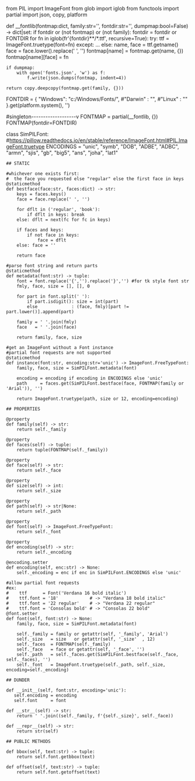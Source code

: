 from PIL       import ImageFont
from glob      import iglob
from functools import partial
import json, copy, platform


def __fontlib(fontmap:dict, family:str='', fontdir:str='', dumpmap:bool=False) -> dict|set:
    if fontdir or (not fontmap) or (not family):
        fontdir = fontdir or FONTDIR
        for fn in iglob(fr'{fontdir}**/*.ttf', recursive=True):
            try:
                ttf = ImageFont.truetype(font=fn)
            except: ...
            else:
                name, face          = ttf.getname() 
                face                = face.lower().replace(' ', '')
                fontmap[name]       = fontmap.get(name, {})
                fontmap[name][face] = fn
        
    if dumpmap:
        with open('fonts.json', 'w') as f:
            f.write(json.dumps(fontmap, indent=4))
            
    return copy.deepcopy(fontmap.get(family, {}))
    
    
FONTDIR = {
    "Windows": "c:/Windows/Fonts/",
    #"Darwin" : "",
    #"Linux"  : ""
}.get(platform.system(), '')

#singleton-------------------v
FONTMAP = partial(__fontlib, {})
FONTMAP(fontdir=FONTDIR)


class SimPILFont:
    #https://pillow.readthedocs.io/en/stable/reference/ImageFont.html#PIL.ImageFont.truetype
    ENCODINGS = "unic", "symb", "DOB", "ADBE", "ADBC", "armn", "sjis", "gb", "big5", "ans", "joha", "lat1"

    ## STATIC

    #whichever one exists first:
    #  the face you requested else "regular" else the first face in keys
    @staticmethod
    def bestface(face:str, faces:dict) -> str:
        keys = faces.keys()
        face = face.replace(' ', '')
    
        for dflt in ('regular', 'book'):
            if dflt in keys: break
        else: dflt = next(fc for fc in keys)
        
        if faces and keys: 
            if not face in keys:
                face = dflt
        else: face = ''
                
        return face
        
    #parse font string and return parts
    @staticmethod      
    def metadata(font:str) -> tuple:
        font = font.replace('{','').replace('}','') #for tk style font str
        fmly, face, size = [], [], 0
        
        for part in font.split(' '):
            if part.isdigit(): size = int(part)
            else             : (face, fmly)[part != part.lower()].append(part)
                
        family = ' '.join(fmly)
        face   = ' '.join(face)
        
        return family, face, size
    
    #get an ImageFont without a Font instance
    #partial font requests are not supported
    @staticmethod  
    def instance(font:str, encoding:str='unic') -> ImageFont.FreeTypeFont:
        family, face, size = SimPILFont.metadata(font)
        
        encoding = encoding if encoding in ENCODINGS else 'unic'
        path     = faces.get(SimPILFont.bestface(face, FONTMAP(family or 'Arial')), '')
        
        return ImageFont.truetype(path, size or 12, encoding=encoding)
        
    ## PROPERTIES

    @property
    def family(self) -> str:
        return self._family
        
    @property
    def faces(self) -> tuple:
        return tuple(FONTMAP(self._family))
        
    @property
    def face(self) -> str:
        return self._face
        
    @property
    def size(self) -> int:
        return self._size
        
    @property
    def path(self) -> str|None:
        return self._path
        
    @property
    def font(self) -> ImageFont.FreeTypeFont:
        return self._font
        
    @property
    def encoding(self) -> str:
        return self._encoding
        
    @encoding.setter
    def encoding(self, enc:str) -> None:
        self._encoding = enc if enc in SimPILFont.ENCODINGS else 'unic'
        
    #allow partial font requests
    #ex:
    #    ttf      = Font('Verdana 16 bold italic')
    #    ttf.font = '18'            # -> "Verdana 18 bold italic"
    #    ttf.font = '22 regular'    # -> "Verdana 22 regular"
    #    ttf.font = 'Consolas bold' # -> "Consolas 22 bold"
    @font.setter
    def font(self, font:str) -> None:
        family, face, size = SimPILFont.metadata(font)
        
        self._family = family or getattr(self, '_family', 'Arial')
        self._size   = size   or getattr(self, '_size'  , 12)
        self._faces  = FONTMAP(self._family)
        self._face   = face or getattr(self, '_face', '')
        self._path   = self._faces.get(SimPILFont.bestface(self._face, self._faces), '')
        self._font   = ImageFont.truetype(self._path, self._size, encoding=self._encoding)
        
    ## DUNDER

    def __init__(self, font:str, encoding='unic'):
       self.encoding = encoding
       self.font     = font
       
    def __str__(self) -> str:
        return ' '.join((self._family, f'{self._size}', self._face))
        
    def __repr__(self) -> str:
        return str(self)
        
    ## PUBLIC METHODS
       
    def bbox(self, text:str) -> tuple:
        return self.font.getbbox(text)
        
    def offset(self, text:str) -> tuple:
        return self.font.getoffset(text)
